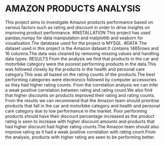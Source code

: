 # AMAZON PRODUCTS ANALYSIS 
This project aims to investigate Amazon products performance based on various factors such as rating and discount in order to drive insights on improving product performance. 
#INSTALLATION
This project has used pandas,numpy for data manipulation and matplotlib and seaborn for visualisation.The database used for the project is MYSQL.
#DATA
The dataset used in this project is the Amazon dataset.It contains 1465rows and 16 columns.The data was cleaned by removing missing values and handling data types.
RESULTS
From the analysis we find that products in the car and motorbike category were the poorest performing products in the data.This was followed closely by the products in the health and personal care category.This was all based on the rating counts of the products.The best performing categories were electronics followed by computer accessories as they had higher rating counts.
From the correlation analysis we can infer a weak positive correlation between rating and rating count.We also find that higher discounts on products improved their rating and rating counts.
From the results we can recommend that the Amazon team should prioritise products that fall in the car and motorbike category and health and personal care category due to low performance in the market.
Poor performing products should have their discount percentage increased as the product rating is seen to increase with higher discount amounts and products that had higher discount had higher rating counts.The Amazon team should also improve rating as it had a weak positive correlation with rating count.From the analysis, products with higher rating are seen to be performing better.




